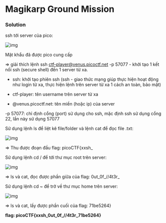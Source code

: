 # Magikarp Ground Mission

### Solution

ssh tới server của pico: 

![img](17)

Mật khẩu đã được pico cung cấp

=> giải thích lệnh ssh ctf-player@venus.picoctf.net -p 57077 - khởi tạo 1 kết nối ssh (secure shell) đến 1 server từ xa.

- ssh: khởi tạo phiên ssh (ssh - giao thức mạng giúp thực hiện hoạt động như login từ xa, thực hiện lệnh trên server từ xa 1 cách an toàn, bảo mật)

- ctf-player: tên username trên server từ xa

- @venus.picoctf.net: tên miền (hoặc ip) của server

-p 57077: chỉ định cổng (port) sử dụng cho ssh, mặc định ssh sử dụng cổng 22, lần này sử dụng 57077

Sử dụng lệnh ls để liệt kê file/folder và lệnh cat để đọc file .txt:

![img](18)

=> Thu được đoạn đầu flag: picoCTF{xxsh_

Sử dụng lệnh cd / để tới thư mục root trên server: 

![img](19)

=> ls và cat, đọc được phần giữa của flag: 0ut_0f_\/\/4t3r_

Sử dụng lệnh cd ~ để trở về thư mục home trên server: 

![img](20)

=> ls và cat, lấy được phần cuối của flag: 71be5264}

**flag:  picoCTF{xxsh_0ut_0f_\/\/4t3r_71be5264}**


